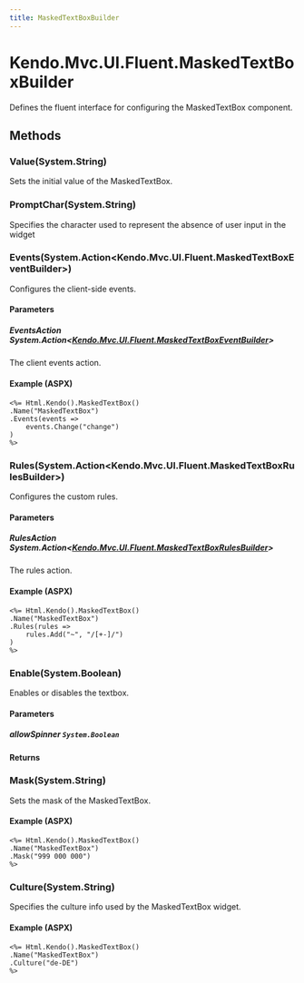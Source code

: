 ```yaml
---
title: MaskedTextBoxBuilder
---
```


# Kendo.Mvc.UI.Fluent.MaskedTextBoxBuilder
Defines the fluent interface for configuring the MaskedTextBox component.




## Methods


### Value(System.String)
Sets the initial value of the MaskedTextBox.





### PromptChar(System.String)
Specifies the character used to represent the absence of user input in the widget





### Events(System.Action\<Kendo.Mvc.UI.Fluent.MaskedTextBoxEventBuilder\>)
Configures the client-side events.


#### Parameters

##### EventsAction System.Action<[Kendo.Mvc.UI.Fluent.MaskedTextBoxEventBuilder](/api/wrappers/aspnet-mvc/Kendo.Mvc.UI.Fluent/MaskedTextBoxEventBuilder)>
The client events action.




#### Example (ASPX)
    <%= Html.Kendo().MaskedTextBox()
    .Name("MaskedTextBox")
    .Events(events =>
        events.Change("change")
    )
    %>


### Rules(System.Action\<Kendo.Mvc.UI.Fluent.MaskedTextBoxRulesBuilder\>)
Configures the custom rules.


#### Parameters

##### RulesAction System.Action<[Kendo.Mvc.UI.Fluent.MaskedTextBoxRulesBuilder](/api/wrappers/aspnet-mvc/Kendo.Mvc.UI.Fluent/MaskedTextBoxRulesBuilder)>
The rules action.




#### Example (ASPX)
    <%= Html.Kendo().MaskedTextBox()
    .Name("MaskedTextBox")
    .Rules(rules =>
        rules.Add("~", "/[+-]/")
    )
    %>


### Enable(System.Boolean)
Enables or disables the textbox.


#### Parameters

##### allowSpinner `System.Boolean`




#### Returns




### Mask(System.String)
Sets the mask of the MaskedTextBox.




#### Example (ASPX)
    <%= Html.Kendo().MaskedTextBox()
    .Name("MaskedTextBox")
    .Mask("999 000 000")
    %>


### Culture(System.String)
Specifies the culture info used by the MaskedTextBox widget.




#### Example (ASPX)
    <%= Html.Kendo().MaskedTextBox()
    .Name("MaskedTextBox")
    .Culture("de-DE")
    %>




